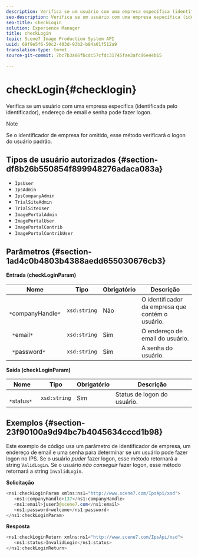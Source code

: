 ```yaml
---
description: Verifica se um usuário com uma empresa específica (identificada pelo identificador), endereço de email e senha pode fazer logon.
seo-description: Verifica se um usuário com uma empresa específica (identificada pelo identificador), endereço de email e senha pode fazer logon.
seo-title: checkLogin
solution: Experience Manager
title: checkLogin
topic: Scene7 Image Production System API
uuid: 69f9e5f6-50c2-403d-93b2-b84a01f512a9
translation-type: tm+mt
source-git-commit: 7bc7b3a86fbcdc57cfdc31745fae3afc06e44b15

---
```



# checkLogin{#checklogin}

Verifica se um usuário com uma empresa específica (identificada pelo identificador), endereço de email e senha pode fazer logon.

>[!NOTE]
>
>Se o identificador de empresa for omitido, esse método verificará o logon do usuário padrão.

## Tipos de usuário autorizados {#section-df8b26b550854f899948276adaca083a}

* `IpsUser`
* `IpsAdmin`
* `IpsCompanyAdmin`
* `TrialSiteAdmin`
* `TrialSiteUser`
* `ImagePortalAdmin`
* `ImagePortalUser`
* `ImagePortalContrib`
* `ImagePortalContribUser`

## Parâmetros {#section-1ad4c0b4803b4388aedd655030676cb3}

**Entrada (checkLoginParam)**

| Nome | Tipo | Obrigatório | Descrição |
|---|---|---|---|
| ` *`companyHandle`*` | `xsd:string` | Não | O identificador da empresa que contém o usuário. |
| ` *`email`*` | `xsd:string` | Sim | O endereço de email do usuário. |
| ` *`password`*` | `xsd:string` | Sim | A senha do usuário. |

**Saída (checkLoginParam)**

| Nome | Tipo | Obrigatório | Descrição |
|---|---|---|---|
| ` *`status`*` | `xsd:string` | Sim | Status de logon do usuário. |

## Exemplos {#section-23f90100a9d94bc7b4045634cccd1b98}

Este exemplo de código usa um parâmetro de identificador de empresa, um endereço de email e uma senha para determinar se um usuário pode fazer logon no IPS. Se o usuário *puder* fazer logon, esse método retornará a string `ValidLogin`. Se o usuário *não conseguir* fazer logon, esse método retornará a string `InvalidLogin`.

**Solicitação**

```java
<ns1:checkLoginParam xmlns:ns1="http://www.scene7.com/IpsApi/xsd">
   <ns1:companyHandle>137</ns1:companyHandle>
   <ns1:email>juser3@scene7.com</ns1:email>
   <ns1:password>welcome</ns1:password>
</ns1:checkLoginParam>
```

**Resposta**

```java
<ns1:checkLoginReturn xmlns:ns1="http://www.scene7.com/IpsApi/xsd">
   <ns1:status>InvalidLogin</ns1:status>
</ns1:checkLoginReturn>
```

